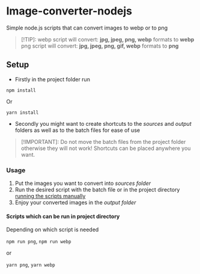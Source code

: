 # Image-converter-nodejs

Simple node.js scripts that can convert images to webp or to png

> [!TIP]:
> webp script will convert: **jpg, jpeg, png, webp** formats to **webp**
> png script will convert: **jpg, jpeg, png, gif, webp** formats to **png**

## Setup

- Firstly in the project folder run

`npm install`

Or

`yarn install`

- Secondly you might want to create shortcuts to the *sources* and *output* folders as well as to the batch files for ease of use

>[!IMPORTANT]:  Do not move the batch files from the project folder otherwise they will not work!
Shortcuts can be placed anywhere you want.

### Usage

1. Put the images you want to convert into *sources folder*
2. Run the desired script with the batch file or in the project directory [running the scripts manually](#scripts-which-can-be-run-in-project-directory)
3. Enjoy your converted images in the *output folder*

#### Scripts which can be run in project directory

Depending on which script is needed

`npm run png`, `npm run webp`

or

`yarn png`, `yarn webp`
